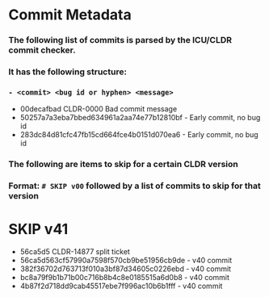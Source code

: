 # Commit Metadata

### The following list of commits is parsed by the ICU/CLDR commit checker.
### It has the following structure:
### `- <commit> <bug id or hyphen> <message>`

- 00decafbad CLDR-0000 Bad commit message
- 50257a7a3eba7bbed634961a2aa74e77b12810bf - Early commit, no bug id
- 283dc84d81cfc47fb15cd664fce4b0151d070ea6 - Early commit, no bug id

### The following are items to skip for a certain CLDR version
### Format: `# SKIP v00` followed by a list of commits to skip for that version

# SKIP v41

- 56ca5d5 CLDR-14877 split ticket
- 56ca5d563cf57990a7598f570cb9be51956cb9de - v40 commit
- 382f36702d763713f010a3bf87d34605c0226ebd - v40 commit
- bc8a79f9b1b71b00c716b8b4c8e0185515a6d0b8 - v40 commit
- 4b87f2d718dd9cab45517ebe7f996ac10b6b1fff - v40 commit
